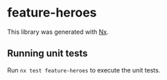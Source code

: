 # feature-heroes

This library was generated with [Nx](https://nx.dev).

## Running unit tests

Run `nx test feature-heroes` to execute the unit tests.
